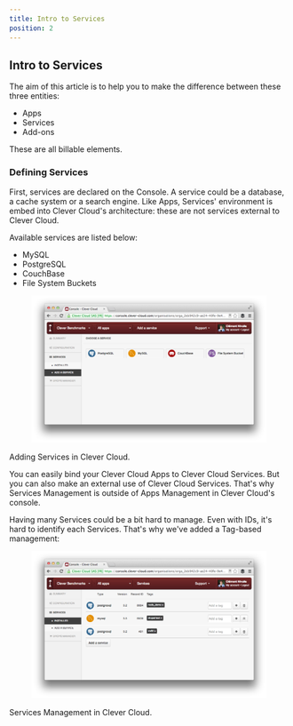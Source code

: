 ```yaml
---
title: Intro to Services
position: 2
---
```


## Intro to Services

The aim of this article is to help you to make the difference between these three entities: 

* Apps
* Services
* Add-ons

These are all billable elements.

### Defining Services

First, services are declared on the Console. A service could be a database, a cache system or a search engine. Like Apps, Services' environment is embed into Clever Cloud's architecture: these are not services external to Clever Cloud.

Available services are listed below: 

* MySQL
* PostgreSQL
* CouchBase
* File System Buckets

<figure class="cc-content-img"><a href="/assets/images/intro-services1.png"><img src="/assets/images/intro-services1.png"></a></figure>
  <figcaption>
    Adding Services in Clever Cloud.
</figcaption>
  
You can easily bind your Clever Cloud Apps to Clever Cloud Services. But you can also make an external use of Clever Cloud Services. That's why Services Management is outside of Apps Management in Clever Cloud's console.

Having many Services could be a bit hard to manage. Even with IDs, it's hard to identify each Services. That's why we've added a Tag-based management:

<figure class="cc-content-img"><a href="/assets/images/intro-services2.png"><img src="/assets/images/intro-services2.png"></a></figure>
  <figcaption>
    Services Management in Clever Cloud.
</figcaption>